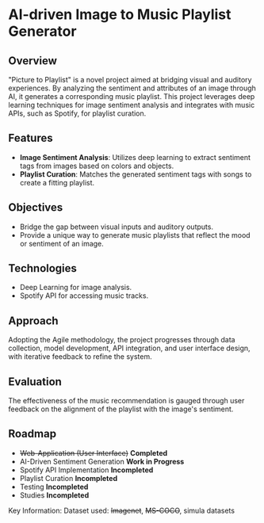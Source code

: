 # AI-driven Image to Music Playlist Generator

## Overview
"Picture to Playlist" is a novel project aimed at bridging visual and auditory experiences. By analyzing the sentiment and attributes of an image through AI, it generates a corresponding music playlist. This project leverages deep learning techniques for image sentiment analysis and integrates with music APIs, such as Spotify, for playlist curation.

## Features
- **Image Sentiment Analysis**: Utilizes deep learning to extract sentiment tags from images based on colors and objects.
- **Playlist Curation**: Matches the generated sentiment tags with songs to create a fitting playlist.

## Objectives
- Bridge the gap between visual inputs and auditory outputs.
- Provide a unique way to generate music playlists that reflect the mood or sentiment of an image.

## Technologies
- Deep Learning for image analysis.
- Spotify API for accessing music tracks.

## Approach
Adopting the Agile methodology, the project progresses through data collection, model development, API integration, and user interface design, with iterative feedback to refine the system.

## Evaluation
The effectiveness of the music recommendation is gauged through user feedback on the alignment of the playlist with the image's sentiment.

## Roadmap
- ~~Web-Application (User Interface)~~ **Completed**
- AI-Driven Sentiment Generation **Work in Progress**
- Spotify API Implementation **Incompleted**
- Playlist Curation **Incompleted**
- Testing **Incompleted**
- Studies **Incompleted**

Key Information:
Dataset used: ~~Imagenet~~, ~~MS-COCO~~, simula datasets 
